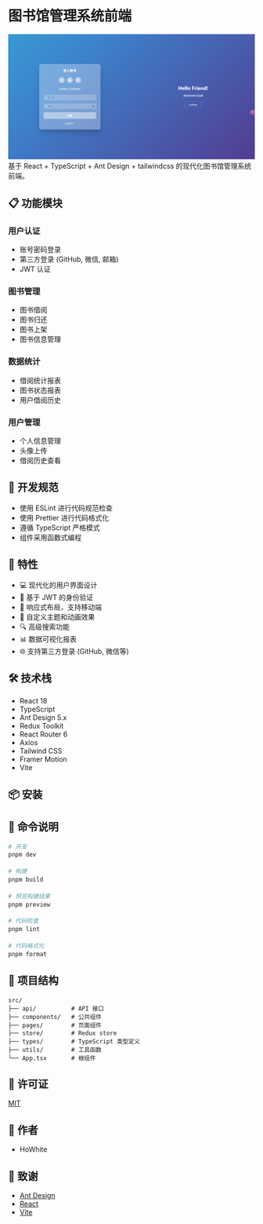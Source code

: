 # 图书馆管理系统前端

![alt text](src/assets/display/login.png)
基于 React + TypeScript + Ant Design + tailwindcss 的现代化图书馆管理系统前端。

## 📋 功能模块

### 用户认证

- 账号密码登录
- 第三方登录 (GitHub, 微信, 邮箱)
- JWT 认证

### 图书管理

- 图书借阅
- 图书归还
- 图书上架
- 图书信息管理

### 数据统计

- 借阅统计报表
- 图书状态报表
- 用户借阅历史

### 用户管理

- 个人信息管理
- 头像上传
- 借阅历史查看

## 🎯 开发规范

- 使用 ESLint 进行代码规范检查
- 使用 Prettier 进行代码格式化
- 遵循 TypeScript 严格模式
- 组件采用函数式编程

## 🌟 特性

- 💻 现代化的用户界面设计
- 🔐 基于 JWT 的身份验证
- 📱 响应式布局，支持移动端
- 🎨 自定义主题和动画效果
- 🔍 高级搜索功能
- 📊 数据可视化报表
- 🌐 支持第三方登录 (GitHub, 微信等)

## 🛠 技术栈

- React 18
- TypeScript
- Ant Design 5.x
- Redux Toolkit
- React Router 6
- Axios
- Tailwind CSS
- Framer Motion
- Vite

## 📦 安装

## 🔨 命令说明

```bash
# 开发
pnpm dev

# 构建
pnpm build

# 预览构建结果
pnpm preview

# 代码检查
pnpm lint

# 代码格式化
pnpm format
```

## 📁 项目结构

```
src/
├── api/          # API 接口
├── components/   # 公共组件
├── pages/        # 页面组件
├── store/        # Redux store
├── types/        # TypeScript 类型定义
├── utils/        # 工具函数
└── App.tsx       # 根组件
```

## 📄 许可证

[MIT](LICENSE)

## 👥 作者

- HoWhite

## 🙏 致谢

- [Ant Design](https://ant.design/)
- [React](https://reactjs.org/)
- [Vite](https://vitejs.dev/)

```

```
